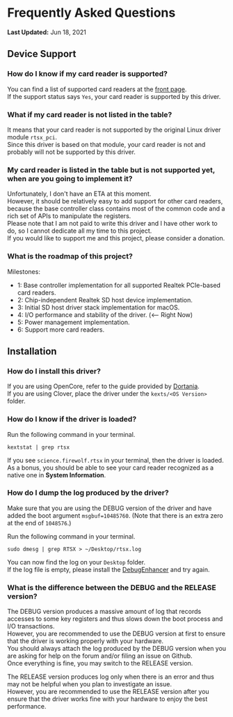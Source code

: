 #  Frequently Asked Questions

**Last Updated:** Jun 18, 2021

## Device Support

### How do I know if my card reader is supported?

You can find a list of supported card readers at the [front page](../README.md).  
If the support status says `Yes`, your card reader is supported by this driver.

### What if my card reader is not listed in the table?

It means that your card reader is not supported by the original Linux driver module `rtsx_pci`.  
Since this driver is based on that module, your card reader is not and probably will not be supported by this driver.

### My card reader is listed in the table but is not supported yet, when are you going to implement it?

Unfortunately, I don't have an ETA at this moment.  
However, it should be relatively easy to add support for other card readers, because the base controller class contains most of the common code and a rich set of APIs to manipulate the registers.  
Please note that I am not paid to write this driver and I have other work to do, so I cannot dedicate all my time to this project.   
If you would like to support me and this project, please consider a donation.

### What is the roadmap of this project?

Milestones:
- 1: Base controller implementation for all supported Realtek PCIe-based card readers.
- 2: Chip-independent Realtek SD host device implementation.
- 3: Initial SD host driver stack implementation for macOS.
- 4: I/O performance and stability of the driver. (<-- Right Now)
- 5: Power management implementation.
- 6: Support more card readers.

## Installation

### How do I install this driver?

If you are using OpenCore, refer to the guide provided by [Dortania](https://dortania.github.io/getting-started/).  
If you are using Clover, place the driver under the `kexts/<OS Version>` folder.  

### How do I know if the driver is loaded?

Run the following command in your terminal.  

```(sh)
kextstat | grep rtsx
```

If you see `science.firewolf.rtsx` in your terminal, then the driver is loaded.  
As a bonus, you should be able to see your card reader recognized as a native one in **System Information**.

### How do I dump the log produced by the driver?

Make sure that you are using the DEBUG version of the driver and have added the boot argument `msgbuf=10485760`. (Note that there is an extra zero at the end of `1048576`.)

Run the following command in your terminal.

```(sh)
sudo dmesg | grep RTSX > ~/Desktop/rtsx.log
```

You can now find the log on your `Desktop` folder.  
If the log file is empty, please install the [DebugEnhancer](https://github.com/acidanthera/DebugEnhancer) and try again.

### What is the difference between the DEBUG and the RELEASE version?

The DEBUG version produces a massive amount of log that records accesses to some key registers and thus slows down the boot process and I/O transactions.  
However, you are recommended to use the DEBUG version at first to ensure that the driver is working properly with your hardware.  
You should always attach the log produced by the DEBUG version when you are asking for help on the forum and/or filing an issue on Github.  
Once everything is fine, you may switch to the RELEASE version.

The RELEASE version produces log only when there is an error and thus may not be helpful when you plan to investigate an issue.  
However, you are recommended to use the RELEASE version after you ensure that the driver works fine with your hardware to enjoy the best performance.
